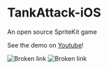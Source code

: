 # TankAttack-iOS
An open source SpriteKit game

See the demo on [Youtube](https://www.youtube.com/watch?v=yCvsduMVj_E)!

![Broken link](https://github.com/ruslan120101/TankAttack-iOS/blob/master/images/splashDemo.gif)
![Broken link](https://github.com/ruslan120101/TankAttack-iOS/blob/master/images/playDemo.gif)


